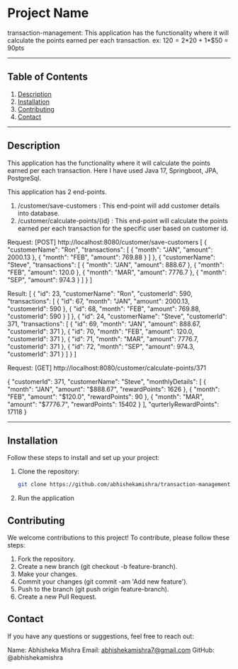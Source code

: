 # Project Name

transaction-management:  This application has the functionality where it will calculate the points earned per each transaction.
ex: $120 = 2*$20 + 1*$50 = 90pts

---

## Table of Contents

1. [Description](#description)
2. [Installation](#installation)
4. [Contributing](#contributing)
6. [Contact](#contact)

---

## Description

This application has the functionality where it will calculate the points earned per each transaction. Here I have used Java 17, Springboot, JPA, PostgreSql.

This application has 2 end-points.
1. /customer/save-customers : This end-point will add customer details into database.
2. /customer/calculate-points/{id} : This end-point will calculate the points earned per each transaction for the specific user based on customer id.

Request:
[POST] http://localhost:8080/customer/save-customers
[
{
"customerName": "Ron",
"transactions": [
{
"month": "JAN",
"amount": 2000.13
},
{
"month": "FEB",
"amount": 769.88
}
]
},
{
"customerName": "Steve",
"transactions": [
{
"month": "JAN",
"amount": 888.67
},
{
"month": "FEB",
"amount": 120.0
},
{
"month": "MAR",
"amount": 7776.7
},
{
"month": "SEP",
"amount": 974.3
}
]
}
]

Result:
[
{
"id": 23,
"customerName": "Ron",
"customerId": 590,
"transactions": [
{
"id": 67,
"month": "JAN",
"amount": 2000.13,
"customerId": 590
},
{
"id": 68,
"month": "FEB",
"amount": 769.88,
"customerId": 590
}
]
},
{
"id": 24,
"customerName": "Steve",
"customerId": 371,
"transactions": [
{
"id": 69,
"month": "JAN",
"amount": 888.67,
"customerId": 371
},
{
"id": 70,
"month": "FEB",
"amount": 120.0,
"customerId": 371
},
{
"id": 71,
"month": "MAR",
"amount": 7776.7,
"customerId": 371
},
{
"id": 72,
"month": "SEP",
"amount": 974.3,
"customerId": 371
}
]
}
]

Request:
[GET] http://localhost:8080/customer/calculate-points/371

{
"customerId": 371,
"customerName": "Steve",
"monthlyDetails": [
{
"month": "JAN",
"amount": "$888.67",
"rewardPoints": 1626
},
{
"month": "FEB",
"amount": "$120.0",
"rewardPoints": 90
},
{
"month": "MAR",
"amount": "$7776.7",
"rewardPoints": 15402
}
],
"qurterlyRewardPoints": 17118
}



---

## Installation

Follow these steps to install and set up your project:

1. Clone the repository:
   ```bash
   git clone https://github.com/abhishekamishra/transaction-management
   
2. Run the application

## Contributing

We welcome contributions to this project! To contribute, please follow these steps:

1. Fork the repository.
2. Create a new branch (git checkout -b feature-branch).
3. Make your changes.
4. Commit your changes (git commit -am 'Add new feature').
5. Push to the branch (git push origin feature-branch).
6. Create a new Pull Request.

## Contact

If you have any questions or suggestions, feel free to reach out:

Name: Abhisheka Mishra
Email: abhishekamishra7@gmail.com
GitHub: @abhishekamishra